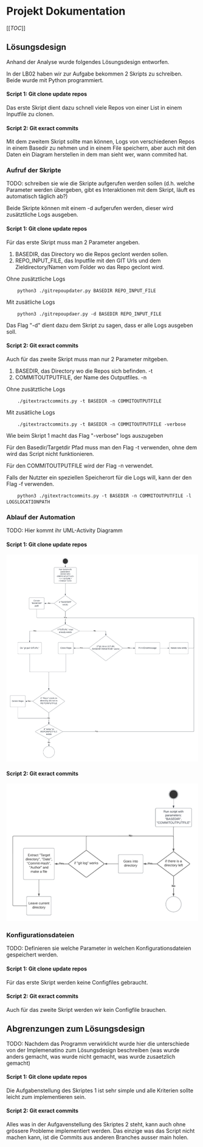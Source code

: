# Projekt Dokumentation

[[_TOC_]]

## Lösungsdesign
Anhand der Analyse wurde folgendes Lösungsdesign entworfen.

In der LB02 haben wir zur Aufgabe bekommen 2 Skripts zu schreiben.
Beide wurde mit Python programmiert.

#### Script 1: Git clone update repos
Das erste Skript dient dazu schnell viele Repos von einer List in einem Inputfile zu clonen.

#### Script 2: Git exract commits
Mit dem zweitem Skript sollte man können, Logs von verschiedenen Repos in einem Basedir zu nehmen und in einem File speichern, aber auch mit den Daten ein Diagram herstellen in dem man sieht wer, wann commited hat. 


### Aufruf der Skripte


TODO: schreiben sie wie die Skripte aufgerufen werden sollen (d.h. welche Parameter werden übergeben, gibt es Interaktionen mit dem Skript, läuft es automatisch täglich ab?)

Beide Skripte können mit einem -d aufgerufen werden, dieser wird zusätztliche Logs ausgeben.


#### Script 1: Git clone update repos
Für das erste Skript muss man 2 Parameter angeben.
1. BASEDIR, das Directory wo die Repos geclont werden sollen.
2. REPO_INPUT_FILE, das Inputfile mit den GIT Urls und dem Zieldirectory/Namen vom Folder wo das Repo geclont wird.

Ohne zusätztliche Logs

        python3 ./gitrepoupdater.py BASEDIR REPO_INPUT_FILE

Mit zusätliche Logs

        python3 ./gitrepoupdaer.py -d BASEDIR REPO_INPUT_FILE

Das Flag "-d" dient dazu dem Skript zu sagen, dass er alle Logs ausgeben soll.

#### Script 2: Git exract commits
Auch für das zweite Skript muss man nur 2 Parameter mitgeben.
1. BASEDIR, das Directory wo die Repos sich befinden. -t
2. COMMITOUTPUTFILE, der Name des Outputfiles. -n

Ohne zusätztliche Logs

        ./gitextractcommits.py -t BASEDIR -n COMMITOUTPUTFILE

Mit zusätliche Logs

        ./gitextractcommits.py -t BASEDIR -n COMMITOUTPUTFILE -verbose
Wie beim Skript 1 macht das Flag "-verbose" logs auszugeben

Für den Basedir/Targetdir Pfad muss man den Flag -t verwenden, ohne dem wird das Script nicht funktionieren.

Für den COMMITOUTPUTFILE wird der Flag -n verwendet.

Falls der Nutzter ein speziellen Speicherort für die Logs will, kann der den Flag -f verwenden.

        python3 ./gitextractcommits.py -t BASEDIR -n COMMITOUTPUTFILE -l LOGSLOCATIONPATH


### Ablauf der Automation

TODO: Hier kommt ihr UML-Activity Diagramm

#### Script 1: Git clone update repos

![image](img/script1_uml.png)

#### Script 2: Git exract commits

![image](img/script2_uml.png)


### Konfigurationsdateien

TODO: Definieren sie welche Parameter in welchen Konfigurationsdateien gespeichert werden.

#### Script 1: Git clone update repos

Für das erste Skript werden keine Configfiles gebraucht.

#### Script 2: Git exract commits

Auch für das zweite Skript werden wir kein Configfile brauchen.

## Abgrenzungen zum Lösungsdesign

TODO: Nachdem das Programm verwirklicht wurde hier die unterschiede von der Implemenatino zum Lösungsdesign beschreiben (was wurde anders gemacht, was wurde nicht gemacht, was wurde zusaetzlich gemacht)

#### Script 1: Git clone update repos

Die Aufgabenstellung des Skriptes 1 ist sehr simple und alle Kriterien sollte leicht zum implementieren sein.

#### Script 2: Git exract commits

Alles was in der Aufgavenstellung des Skriptes 2 steht, kann auch ohne grössere Probleme implementiert werden.
Das einzige was das Script nicht machen kann, ist die Commits aus anderen Branches ausser main holen.